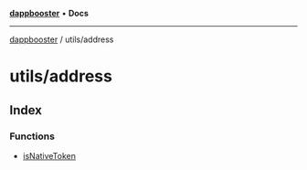 [**dappbooster**](../../README.md) • **Docs**

***

[dappbooster](../../modules.md) / utils/address

# utils/address

## Index

### Functions

- [isNativeToken](functions/isNativeToken.md)
